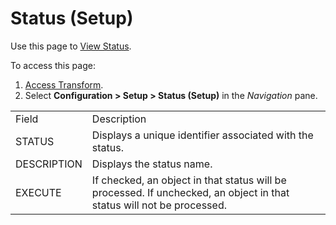 # Status (Setup)

<div class="use">

Use this page to [View Status](../Config/View_Status.htm).

</div>

To access this page:

1.  [Access Transform](../Config/Access_Transform.htm).
2.  Select **Configuration \> Setup \> Status (Setup)** in the
    *Navigation*
pane.

|             |                                                                                                                       |
| ----------- | --------------------------------------------------------------------------------------------------------------------- |
| Field       | Description                                                                                                           |
| STATUS      | Displays a unique identifier associated with the status.                                                              |
| DESCRIPTION | Displays the status name.                                                                                             |
| EXECUTE     | If checked, an object in that status will be processed. If unchecked, an object in that status will not be processed. |
